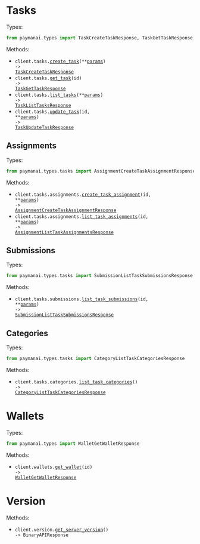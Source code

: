 # Tasks

Types:

```python
from paymanai.types import TaskCreateTaskResponse, TaskGetTaskResponse, TaskListTasksResponse, TaskUpdateTaskResponse
```

Methods:

- <code title="post /tasks">client.tasks.<a href="./src/paymanai/resources/tasks/tasks.py">create_task</a>(\*\*<a href="src/paymanai/types/task_create_task_params.py">params</a>) -> <a href="./src/paymanai/types/task_create_task_response.py">TaskCreateTaskResponse</a></code>
- <code title="get /tasks/{id}">client.tasks.<a href="./src/paymanai/resources/tasks/tasks.py">get_task</a>(id) -> <a href="./src/paymanai/types/task_get_task_response.py">TaskGetTaskResponse</a></code>
- <code title="get /tasks">client.tasks.<a href="./src/paymanai/resources/tasks/tasks.py">list_tasks</a>(\*\*<a href="src/paymanai/types/task_list_tasks_params.py">params</a>) -> <a href="./src/paymanai/types/task_list_tasks_response.py">TaskListTasksResponse</a></code>
- <code title="put /tasks/{id}">client.tasks.<a href="./src/paymanai/resources/tasks/tasks.py">update_task</a>(id, \*\*<a href="src/paymanai/types/task_update_task_params.py">params</a>) -> <a href="./src/paymanai/types/task_update_task_response.py">TaskUpdateTaskResponse</a></code>

## Assignments

Types:

```python
from paymanai.types.tasks import AssignmentCreateTaskAssignmentResponse, AssignmentListTaskAssignmentsResponse
```

Methods:

- <code title="post /tasks/{id}/assignments">client.tasks.assignments.<a href="./src/paymanai/resources/tasks/assignments.py">create_task_assignment</a>(id, \*\*<a href="src/paymanai/types/tasks/assignment_create_task_assignment_params.py">params</a>) -> <a href="./src/paymanai/types/tasks/assignment_create_task_assignment_response.py">AssignmentCreateTaskAssignmentResponse</a></code>
- <code title="get /tasks/{id}/assignments">client.tasks.assignments.<a href="./src/paymanai/resources/tasks/assignments.py">list_task_assignments</a>(id, \*\*<a href="src/paymanai/types/tasks/assignment_list_task_assignments_params.py">params</a>) -> <a href="./src/paymanai/types/tasks/assignment_list_task_assignments_response.py">AssignmentListTaskAssignmentsResponse</a></code>

## Submissions

Types:

```python
from paymanai.types.tasks import SubmissionListTaskSubmissionsResponse
```

Methods:

- <code title="get /tasks/{id}/submissions">client.tasks.submissions.<a href="./src/paymanai/resources/tasks/submissions.py">list_task_submissions</a>(id, \*\*<a href="src/paymanai/types/tasks/submission_list_task_submissions_params.py">params</a>) -> <a href="./src/paymanai/types/tasks/submission_list_task_submissions_response.py">SubmissionListTaskSubmissionsResponse</a></code>

## Categories

Types:

```python
from paymanai.types.tasks import CategoryListTaskCategoriesResponse
```

Methods:

- <code title="get /tasks/categories">client.tasks.categories.<a href="./src/paymanai/resources/tasks/categories.py">list_task_categories</a>() -> <a href="./src/paymanai/types/tasks/category_list_task_categories_response.py">CategoryListTaskCategoriesResponse</a></code>

# Wallets

Types:

```python
from paymanai.types import WalletGetWalletResponse
```

Methods:

- <code title="get /wallets/{id}">client.wallets.<a href="./src/paymanai/resources/wallets.py">get_wallet</a>(id) -> <a href="./src/paymanai/types/wallet_get_wallet_response.py">WalletGetWalletResponse</a></code>

# Version

Methods:

- <code title="get /version">client.version.<a href="./src/paymanai/resources/version.py">get_server_version</a>() -> BinaryAPIResponse</code>
